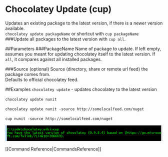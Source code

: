 # Chocolatey Update (cup)
Updates an existing package to the latest version, if there is a newer version available.  
`chocolatey update packageName` or shortcut with 
`cup packageName`  
###Update all packages to the latest version with `cup all`.  
  
##Parameters
###PackageName
Name of package to update. If left empty, assumes you meant for updating chocolatey itself to the latest version. If `all`, it compares against all installed packages.  
  
###Source (optional)
Source (directory, share or remote url feed) the package comes from.  
Defaults to official chocolatey feed.  
  
##Examples
`chocolatey update` - updates chocolatey to the latest version  
  
`chocolatey update nunit`  
  
`chocolatey update nunit -source http://somelocalfeed.com/nuget`  
  
`cup nunit -source http://somelocalfeed.com/nuget`  
  
![cup in action](images/cup.png "cup in action")  
  
[[Command Reference|CommandsReference]]